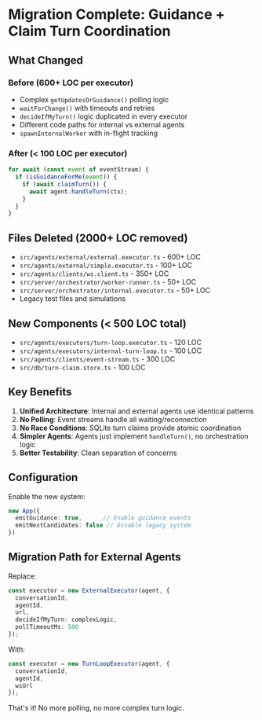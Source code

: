 # Migration Complete: Guidance + Claim Turn Coordination

## What Changed

### Before (600+ LOC per executor)
- Complex `getUpdatesOrGuidance()` polling logic
- `waitForChange()` with timeouts and retries  
- `decideIfMyTurn()` logic duplicated in every executor
- Different code paths for internal vs external agents
- `spawnInternalWorker` with in-flight tracking

### After (< 100 LOC per executor)
```typescript
for await (const event of eventStream) {
  if (isGuidanceForMe(event)) {
    if (await claimTurn()) {
      await agent.handleTurn(ctx);
    }
  }
}
```

## Files Deleted (2000+ LOC removed)
- `src/agents/external/external.executor.ts` - 600+ LOC
- `src/agents/external/simple.executor.ts` - 100+ LOC
- `src/agents/clients/ws.client.ts` - 350+ LOC
- `src/server/orchestrator/worker-runner.ts` - 50+ LOC
- `src/server/orchestrator/internal.executor.ts` - 50+ LOC
- Legacy test files and simulations

## New Components (< 500 LOC total)
- `src/agents/executors/turn-loop.executor.ts` - 120 LOC
- `src/agents/executors/internal-turn-loop.ts` - 100 LOC  
- `src/agents/clients/event-stream.ts` - 300 LOC
- `src/db/turn-claim.store.ts` - 100 LOC

## Key Benefits

1. **Unified Architecture**: Internal and external agents use identical patterns
2. **No Polling**: Event streams handle all waiting/reconnection
3. **No Race Conditions**: SQLite turn claims provide atomic coordination
4. **Simpler Agents**: Agents just implement `handleTurn()`, no orchestration logic
5. **Better Testability**: Clean separation of concerns

## Configuration

Enable the new system:
```typescript
new App({
  emitGuidance: true,      // Enable guidance events
  emitNextCandidates: false // Disable legacy system
})
```

## Migration Path for External Agents

Replace:
```typescript
const executor = new ExternalExecutor(agent, {
  conversationId,
  agentId,
  url,
  decideIfMyTurn: complexLogic,
  pollTimeoutMs: 500
});
```

With:
```typescript
const executor = new TurnLoopExecutor(agent, {
  conversationId,
  agentId,
  wsUrl
});
```

That's it! No more polling, no more complex turn logic.